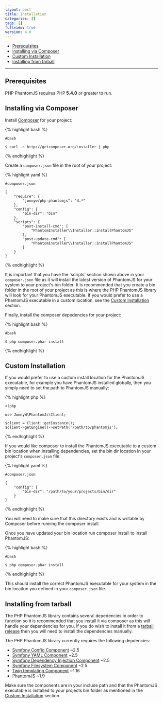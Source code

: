 ```yaml
---
layout: post
title: Installation
categories: []
tags: []
fullview: true
version: 4.0
---
```


* [Prerequisites](#prerequisites)
* [Installing via Composer](#installing-via-composer)
* [Custom Installation](#custom-installation)
* [Installing from tarball](#installing-from-tarball)

---

Prerequisites
-------------

PHP PhantomJS requires PHP **5.4.0** or greater to run.

Installing via Composer
-----------------------

Install [Composer](https://getcomposer.org/) for your project:

{% highlight bash %}

    #bash

    $ curl -s http://getcomposer.org/installer | php
{% endhighlight %}

Create a `composer.json` file in the root of your project:

{% highlight yaml %}

    #composer.json

    {
        "require": {
            "jonnyw/php-phantomjs": "4.*"
        },
        "config": {
            "bin-dir": "bin"
        },
        "scripts": {
            "post-install-cmd": [
                "PhantomInstaller\\Installer::installPhantomJS"
            ],
            "post-update-cmd": [
                "PhantomInstaller\\Installer::installPhantomJS"
            ]
        }
    }
{% endhighlight %}

It is important that you have the 'scripts' section shown above in your `composer.json` file as it will install the latest version of PhantomJS for your system to your project's bin folder. It is recommended that you create a bin folder in the root of your project as this is where the PHP PhantomJS library will look for your PhantomJS executable. If you would prefer to use a PhantomJS executable in a custom location, see the [Custom Installation](#custom-installation) section.

Finally, install the composer depedencies for your project:

{% highlight bash %}
    
    #bash
    
    $ php composer.phar install
{% endhighlight %}

Custom Installation
-------------------

If you would prefer to use a custom install location for the PhantomJS executable, for example you have PhantomJS installed globally, then you simply need to set the path to PhantomJS manually:

{% highlight php %}
    
    <?php
    
    use JonnyW\PhantomJs\Client;

    $client = Client::getInstance();
    $client->getEngine()->setPath('/path/to/phantomjs');
{% endhighlight %}

If you would like composer to install the PhantomJS executable to a custom bin location when installing dependencies, set the bin dir location in your project's `composer.json` file:

{% highlight yaml %}

    #composer.json

    {
        "config": {
            "bin-dir": "/path/to/your/projects/bin/dir"
        }
    }
{% endhighlight %}

You will need to make sure that this directory exists and is writable by Composer before running the composer install.

Once you have updated your bin location run composer install to install PhantomJS:

{% highlight bash %}
    
    #bash
    
    $ php composer.phar install
{% endhighlight %}

This should install the correct PhantomJS executable for your system in the bin locaiton you defined in your `composer.json` file. 


Installing from tarball
-----------------------

The PHP PhantomJS library contains several depedencies in order to function so it is recommended that you install it via composer as this will handle your dependencies for you. If you do wish to install it from a [tarball release](https://github.com/jonnnnyw/php-phantomjs/tags) then you will need to install the dependencies manually.

The PHP PhantomJS library currently requires the following depdencies:

-  [Symfony Config Component](https://github.com/symfony/Config) ~2.5
-  [Symfony YAML Component](https://github.com/symfony/Yaml) ~2.5
-  [Symfony Dependency Injection Component](https://github.com/symfony/DependencyInjection) ~2.5
-  [Symfony Filesystem Component](https://github.com/symfony/filesystem) ~2.5
-  [Twig templating Component](https://github.com/fabpot/Twig) ~1.16
-  [PhantomJS](http://phantomjs.org/) ~1.9

Make sure the components are in your include path and that the PhantomJS executable is installed to your projects bin folder as mentioned in the [Custom Installation](#custom-installation) section.
